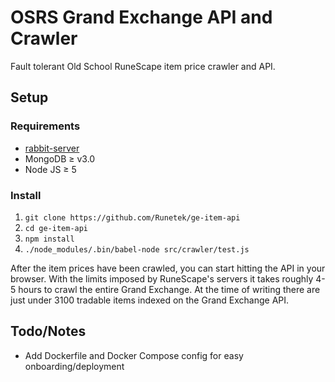 # OSRS Grand Exchange API and Crawler

Fault tolerant Old School RuneScape item price crawler and API.

## Setup 

### Requirements

* [rabbit-server](https://www.rabbitmq.com/download.html)
* MongoDB ≥ v3.0
* Node JS ≥ 5

### Install

1. `git clone https://github.com/Runetek/ge-item-api`
2. `cd ge-item-api`
3. `npm install`
4. `./node_modules/.bin/babel-node src/crawler/test.js`

After the item prices have been crawled, you can start hitting the API in your browser.
With the limits imposed by RuneScape's servers it takes roughly 4-5 hours to crawl the
entire Grand Exchange. At the time of writing there are just under 3100 tradable items
indexed on the Grand Exchange API.

## Todo/Notes

* Add Dockerfile and Docker Compose config for easy onboarding/deployment

